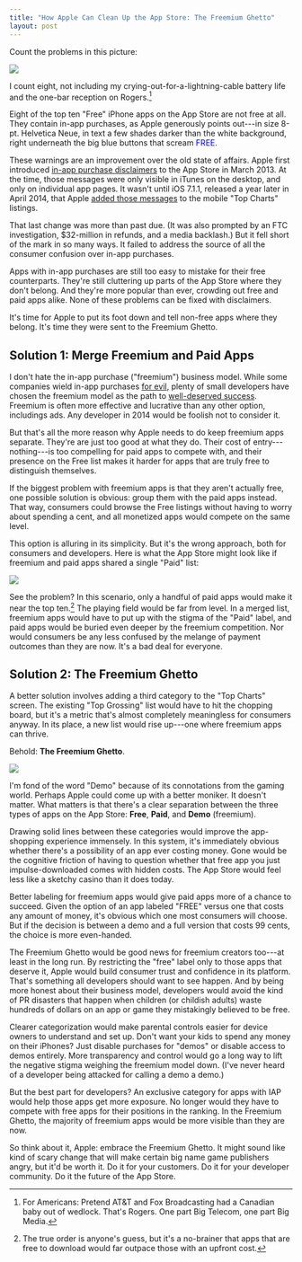 ```yaml
---
title: "How Apple Can Clean Up the App Store: The Freemium Ghetto"
layout: post
---
```


Count the problems in this picture:

<div class="banner">
<a href="/public/img/problem_free.png"><img src="/public/img/problem_free.png"></a>
</div>

I count eight, not including my crying-out-for-a-lightning-cable battery life and the one-bar reception on Rogers.[^rogers]

Eight of the top ten "Free" iPhone apps on the App Store are not free at all. They contain in-app purchases, as Apple generously points out---in size 8-pt. Helvetica Neue, in text a few shades darker than the white background, right underneath the big blue buttons that scream <span style="color:blue">FREE</span>.

These warnings are an improvement over the old state of affairs. Apple first introduced [in-app purchase disclaimers](http://www.engadget.com/2013/03/22/apple-adds-in-app-purchase-disclaimer-to-itunes-app-store/) to the App Store in March 2013. At the time, those messages were only visible in iTunes on the desktop, and only on individual app pages. It wasn't until iOS 7.1.1, released a year later in April 2014, that Apple [added those messages](http://www.macrumors.com/2014/04/22/in-app-purchases-top-charts/) to the mobile "Top Charts" listings.

That last change was more than past due. (It was also prompted by an FTC investigation, $32-million in refunds, and a media backlash.) But it  fell short of the mark in so many ways. It failed to address the source of all the consumer confusion over in-app purchases.

Apps with in-app purchases are still too easy to mistake for their free counterparts. They're still cluttering up parts of the App Store where they don't belong. And they're more popular than ever, crowding out free and paid apps alike. None of these problems can be fixed with disclaimers.

It's time for Apple to put its foot down and tell non-free apps where they belong. It's time they were sent to the Freemium Ghetto.



## Solution 1: Merge Freemium and Paid Apps

I don't hate the in-app purchase ("freemium") business model. While some companies wield in-app purchases [for evil](http://www.escapistmagazine.com/articles/view/video-games/editorials/reviews/10956-Dungeon-Keeper-Mobile-Review-Wallet-Reaper), plenty of small developers have chosen the freemium model as the path to [well-deserved success](https://www.fiftythree.com/paper). Freemium is often more effective and lucrative than any other option, includings ads. Any developer in 2014 would be foolish not to consider it.

But that's all the more reason why Apple needs to do keep freemium apps separate. They're are just too good at what they do. Their cost of entry---nothing---is too compelling for paid apps to compete with, and their presence on the Free list makes it harder for apps that are truly free to distinguish themselves.

If the biggest problem with freemium apps is that they aren't actually free, one possible solution is obvious: group them with the paid apps instead. That way, consumers could browse the Free listings without having to worry about spending a cent, and all monetized apps would compete on the same level.

This option is alluring in its simplicity. But it's the wrong approach, both for consumers and developers. Here is what the App Store might look like if freemium and paid apps shared a single "Paid" list:

<a href="/public/img/problem_paid.png"><img src="/public/img/problem_paid.png"></a>

See the problem? In this scenario, only a handful of paid apps would make it near the top ten.[^speculate] The playing field would be far from level.
In a merged list, freemium apps would have to put up with the stigma of the "Paid" label, and paid apps would be buried even deeper by the freemium competition. Nor would consumers be any less confused by the melange of payment outcomes than they are now. It's a bad deal for everyone.

## Solution 2: The Freemium Ghetto

A better solution involves adding a third category to the "Top Charts" screen. The existing "Top Grossing" list would have to hit the chopping board, but it's a metric that's almost completely meaningless for consumers anyway. In its place, a new list would rise up---one where freemium apps can thrive. 

Behold: **The Freemium Ghetto**.

<div class="text-center banner">
<img src="/public/img/freemium_ghetto.png" class="small-image">
</div>

I'm fond of the word "Demo" because of its connotations from the gaming world. Perhaps Apple could come up with a better moniker. It doesn't matter. What matters is that there's a clear separation between the three types of apps on the App Store: **Free**, **Paid**, and **Demo** (freemium).

Drawing solid lines between these categories would improve the app-shopping experience immensely. In this system, it's immediately obvious whether there's a possibility of an app ever costing money. Gone would be the cognitive friction of having to question whether that free app you just impulse-downloaded comes with hidden costs. The App Store would feel less like a sketchy casino than it does today.

Better labeling for freemium apps would give paid apps more of a chance to succeed. Given the option of an app labeled "FREE" versus one that costs any amount of money, it's obvious which one most consumers will choose. But if the decision is between a demo and a full version that costs 99 cents, the choice is more even-handed.

The Freemium Ghetto would be good news for freemium creators too---at least in the long run. By restricting the "free" label only to those apps that deserve it, Apple would build consumer trust and confidence in its platform. That's something all developers should want to see happen. And by being more honest about their business model, developers would avoid the kind of PR disasters that happen when children (or childish adults) waste hundreds of dollars on an app or game they mistakingly believed to be free.

Clearer categorization would make parental controls easier for device owners to understand and set up. Don't want your kids to spend any money on their iPhones? Just disable purchases for "demos" or disable access to demos entirely. More transparency and control would go a long way to lift the negative stigma weighing the freemium model down. (I've never heard of a developer being attacked for calling a demo a demo.)

But the best part for developers? An exclusive category for apps with IAP would help those apps get more exposure. No longer would they have to compete with free apps for their positions in the ranking. In the Freemium Ghetto, the majority of freemium apps would be more visible than they are now.

So think about it, Apple: embrace the Freemium Ghetto. It might sound like kind of scary change that will make certain big name game publishers angry, but it'd be worth it. Do it for your customers. Do it for your developer community. Do it the future of the App Store.

[^rogers]: For Americans: Pretend AT&T and Fox Broadcasting had a Canadian baby out of wedlock. That's Rogers. One part Big Telecom, one part Big Media.

[^speculate]: The true order is anyone's guess, but it's a no-brainer that apps that are free to download would far outpace those with an upfront cost.